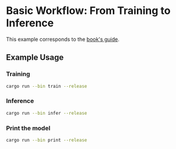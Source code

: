 # Basic Workflow: From Training to Inference

This example corresponds to the [book's guide](https://burn.dev/books/burn/basic-workflow/).

## Example Usage


### Training

```sh
cargo run --bin train --release
```

### Inference

```sh
cargo run --bin infer --release
```

### Print the model

```sh
cargo run --bin print --release
```
